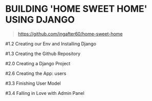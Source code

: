 # BUILDING 'HOME SWEET HOME' USING DJANGO

> https://github.com/ingafter60/home-sweet-home

#1.2 Creating our Env and Installing Django 

#1.3 Creating the Github Repository 

#2.0 Creating a Django Project 

#2.6 Creating the App: users

#3.3 Finishing User Model 

#3.4 Falling in Love with Admin Panel 